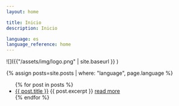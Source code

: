 ```yaml
---
layout: home

title: Inicio
description: Inicio

language: es
language_reference: home
---
```


![]({{"/assets/img/logo.png" |  site.baseurl }} )

{% assign posts=site.posts | where: "language", page.language %}

<ul class="post-item-list">
  {% for post in posts %}
    <li class="post-item">
        <a class="post-item-title" href="{{ post.url | site.baseurl }}">{{ post.title }}</a>
      {{ post.excerpt }} <a class="post-item-excerpt" href="{{ post.url | site.baseurl }}">read more</a>
    </li>
  {% endfor %}
  
</ul>

